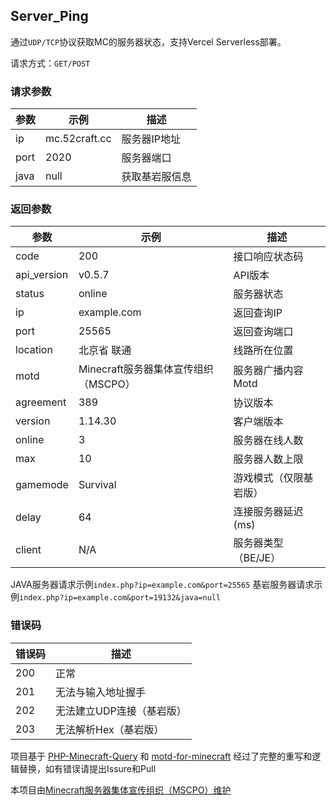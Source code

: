 ## Server_Ping

通过`UDP/TCP`协议获取MC的服务器状态，支持Vercel Serverless部署。

请求方式：`GET/POST`

### 请求参数 ###

参数|示例|描述
-|-|-
ip|mc.52craft.cc|服务器IP地址
port|2020|服务器端口
java|null|获取基岩服信息

### 返回参数 ###

参数|示例|描述
-|-|-
code|200|接口响应状态码
api_version|v0.5.7|API版本
status|online|服务器状态
ip|example.com|返回查询IP
port|25565|返回查询端口
location|北京省 联通|线路所在位置
motd|Minecraft服务器集体宣传组织（MSCPO）|服务器广播内容Motd
agreement|389|协议版本
version|1.14.30|客户端版本
online|3|服务器在线人数
max|10|服务器人数上限
gamemode|Survival|游戏模式（仅限基岩版）
delay|64|连接服务器延迟(ms)
client|N/A|服务器类型（BE/JE）

JAVA服务器请求示例`index.php?ip=example.com&port=25565`
基岩服务器请求示例`index.php?ip=example.com&port=19132&java=null`

### 错误码 ###

错误码|描述
-|-
200|正常
201|无法与输入地址握手
202|无法建立UDP连接（基岩版）
203|无法解析Hex（基岩版）

项目基于 [PHP-Minecraft-Query](https://github.com/xPaw/PHP-Minecraft-Query) 和 [motd-for-minecraft](https://github.com/PluginsKers/motd-for-minecraft/)
经过了完整的重写和逻辑替换，如有错误请提出Issure和Pull

本项目由[Minecraft服务器集体宣传组织（MSCPO）维护](http://mscpo.netlify.app/)

